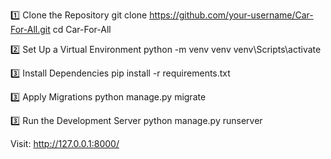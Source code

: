 1️⃣ Clone the Repository
    git clone https://github.com/your-username/Car-For-All.git
    cd Car-For-All

2️⃣ Set Up a Virtual Environment
    python -m venv venv
    venv\Scripts\activate

3️⃣ Install Dependencies
    pip install -r requirements.txt

3️⃣ Apply Migrations
    python manage.py migrate

3️⃣ Run the Development Server
    python manage.py runserver

Visit: http://127.0.0.1:8000/
